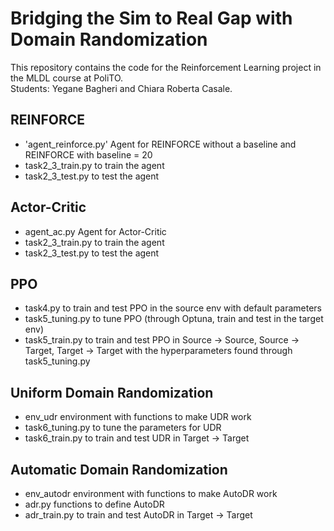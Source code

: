 # Bridging the Sim to Real Gap with Domain Randomization
This repository contains the code for the Reinforcement Learning project in the MLDL course at PoliTO. \
Students: Yegane Bagheri and Chiara Roberta Casale.

## REINFORCE
- 'agent_reinforce.py' Agent for REINFORCE without a baseline and REINFORCE with baseline = 20
- task2_3_train.py to train the agent
- task2_3_test.py to test the agent

## Actor-Critic
- agent_ac.py Agent for Actor-Critic
- task2_3_train.py to train the agent
- task2_3_test.py to test the agent

## PPO
- task4.py to train and test PPO in the source env with default parameters
- task5_tuning.py to tune PPO (through Optuna, train and test in the target env)
- task5_train.py to train and test PPO in Source -> Source, Source -> Target, Target -> Target with the hyperparameters found through task5_tuning.py

## Uniform Domain Randomization
- env_udr environment with functions to make UDR work
- task6_tuning.py to tune the parameters for UDR
- task6_train.py to train and test UDR in Target -> Target

## Automatic Domain Randomization
- env_autodr environment with functions to make AutoDR work
- adr.py functions to define AutoDR
- adr_train.py to train and test AutoDR in Target -> Target
